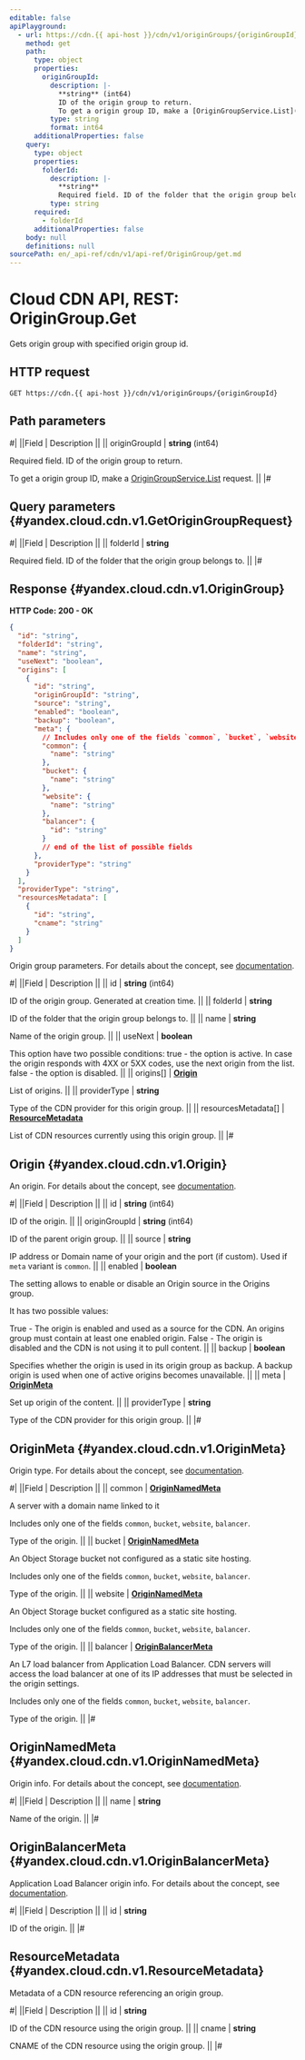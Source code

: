 ```yaml
---
editable: false
apiPlayground:
  - url: https://cdn.{{ api-host }}/cdn/v1/originGroups/{originGroupId}
    method: get
    path:
      type: object
      properties:
        originGroupId:
          description: |-
            **string** (int64)
            ID of the origin group to return.
            To get a origin group ID, make a [OriginGroupService.List](/docs/cdn/api-ref/OriginGroup/list#List) request.
          type: string
          format: int64
      additionalProperties: false
    query:
      type: object
      properties:
        folderId:
          description: |-
            **string**
            Required field. ID of the folder that the origin group belongs to.
          type: string
      required:
        - folderId
      additionalProperties: false
    body: null
    definitions: null
sourcePath: en/_api-ref/cdn/v1/api-ref/OriginGroup/get.md
---
```


# Cloud CDN API, REST: OriginGroup.Get

Gets origin group with specified origin group id.

## HTTP request

```
GET https://cdn.{{ api-host }}/cdn/v1/originGroups/{originGroupId}
```

## Path parameters

#|
||Field | Description ||
|| originGroupId | **string** (int64)

Required field. ID of the origin group to return.

To get a origin group ID, make a [OriginGroupService.List](/docs/cdn/api-ref/OriginGroup/list#List) request. ||
|#

## Query parameters {#yandex.cloud.cdn.v1.GetOriginGroupRequest}

#|
||Field | Description ||
|| folderId | **string**

Required field. ID of the folder that the origin group belongs to. ||
|#

## Response {#yandex.cloud.cdn.v1.OriginGroup}

**HTTP Code: 200 - OK**

```json
{
  "id": "string",
  "folderId": "string",
  "name": "string",
  "useNext": "boolean",
  "origins": [
    {
      "id": "string",
      "originGroupId": "string",
      "source": "string",
      "enabled": "boolean",
      "backup": "boolean",
      "meta": {
        // Includes only one of the fields `common`, `bucket`, `website`, `balancer`
        "common": {
          "name": "string"
        },
        "bucket": {
          "name": "string"
        },
        "website": {
          "name": "string"
        },
        "balancer": {
          "id": "string"
        }
        // end of the list of possible fields
      },
      "providerType": "string"
    }
  ],
  "providerType": "string",
  "resourcesMetadata": [
    {
      "id": "string",
      "cname": "string"
    }
  ]
}
```

Origin group parameters. For details about the concept, see [documentation](/docs/cdn/concepts/origins#groups).

#|
||Field | Description ||
|| id | **string** (int64)

ID of the origin group. Generated at creation time. ||
|| folderId | **string**

ID of the folder that the origin group belongs to. ||
|| name | **string**

Name of the origin group. ||
|| useNext | **boolean**

This option have two possible conditions:
true - the option is active. In case the origin responds with 4XX or 5XX codes,
use the next origin from the list.
false - the option is disabled. ||
|| origins[] | **[Origin](#yandex.cloud.cdn.v1.Origin)**

List of origins. ||
|| providerType | **string**

Type of the CDN provider for this origin group. ||
|| resourcesMetadata[] | **[ResourceMetadata](#yandex.cloud.cdn.v1.ResourceMetadata)**

List of CDN resources currently using this origin group. ||
|#

## Origin {#yandex.cloud.cdn.v1.Origin}

An origin. For details about the concept, see [documentation](/docs/cdn/concepts/origins).

#|
||Field | Description ||
|| id | **string** (int64)

ID of the origin. ||
|| originGroupId | **string** (int64)

ID of the parent origin group. ||
|| source | **string**

IP address or Domain name of your origin and the port (if custom).
Used if `meta` variant is `common`. ||
|| enabled | **boolean**

The setting allows to enable or disable an Origin source in the Origins group.

It has two possible values:

True - The origin is enabled and used as a source for the CDN. An origins
group must contain at least one enabled origin.
False - The origin is disabled and the CDN is not using it to pull content. ||
|| backup | **boolean**

Specifies whether the origin is used in its origin group as backup.
A backup origin is used when one of active origins becomes unavailable. ||
|| meta | **[OriginMeta](#yandex.cloud.cdn.v1.OriginMeta)**

Set up origin of the content. ||
|| providerType | **string**

Type of the CDN provider for this origin group. ||
|#

## OriginMeta {#yandex.cloud.cdn.v1.OriginMeta}

Origin type. For details about the concept, see [documentation](/docs/cdn/concepts/origins).

#|
||Field | Description ||
|| common | **[OriginNamedMeta](#yandex.cloud.cdn.v1.OriginNamedMeta)**

A server with a domain name linked to it

Includes only one of the fields `common`, `bucket`, `website`, `balancer`.

Type of the origin. ||
|| bucket | **[OriginNamedMeta](#yandex.cloud.cdn.v1.OriginNamedMeta)**

An Object Storage bucket not configured as a static site hosting.

Includes only one of the fields `common`, `bucket`, `website`, `balancer`.

Type of the origin. ||
|| website | **[OriginNamedMeta](#yandex.cloud.cdn.v1.OriginNamedMeta)**

An Object Storage bucket configured as a static site hosting.

Includes only one of the fields `common`, `bucket`, `website`, `balancer`.

Type of the origin. ||
|| balancer | **[OriginBalancerMeta](#yandex.cloud.cdn.v1.OriginBalancerMeta)**

An L7 load balancer from Application Load Balancer.
CDN servers will access the load balancer at one of its IP addresses that must be selected in the origin settings.

Includes only one of the fields `common`, `bucket`, `website`, `balancer`.

Type of the origin. ||
|#

## OriginNamedMeta {#yandex.cloud.cdn.v1.OriginNamedMeta}

Origin info. For details about the concept, see [documentation](/docs/cdn/concepts/origins).

#|
||Field | Description ||
|| name | **string**

Name of the origin. ||
|#

## OriginBalancerMeta {#yandex.cloud.cdn.v1.OriginBalancerMeta}

Application Load Balancer origin info. For details about the concept, see [documentation](/docs/cdn/concepts/origins).

#|
||Field | Description ||
|| id | **string**

ID of the origin. ||
|#

## ResourceMetadata {#yandex.cloud.cdn.v1.ResourceMetadata}

Metadata of a CDN resource referencing an origin group.

#|
||Field | Description ||
|| id | **string**

ID of the CDN resource using the origin group. ||
|| cname | **string**

CNAME of the CDN resource using the origin group. ||
|#